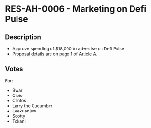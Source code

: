 # RES-AH-0006 - Marketing on Defi Pulse
## Description
- Approve spending of $18,000 to advertise on Defi Pulse 
- Proposal details are on page 1 of [Article A](RES-AH-0006-Article-A.pdf).
## Votes
For:
- Bwar
- Cipio
- Clintos
- Larry the Cucumber
- Leekuanjew
- Scotty
- Tokani
